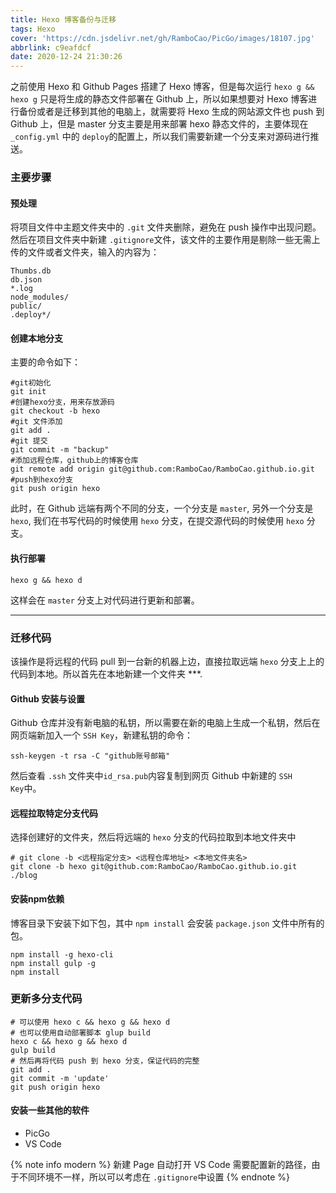 ```yaml
---
title: Hexo 博客备份与迁移
tags: Hexo
cover: 'https://cdn.jsdelivr.net/gh/RamboCao/PicGo/images/18107.jpg'
abbrlink: c9eafdcf
date: 2020-12-24 21:30:26
---
```


之前使用 </code>Hexo</code> 和 </code>Github Pages</code> 搭建了 Hexo 博客，但是每次运行 <code>hexo g && hexo g</code> 只是将生成的静态文件部署在 Github 上，所以如果想要对 Hexo 博客进行备份或者是迁移到其他的电脑上，就需要将 Hexo 生成的网站源文件也 push 到 Github 上，但是 master 分支主要是用来部署 hexo 静态文件的，主要体现在 <code>_config.yml</code> 中的 <code>deploy</code>的配置上，所以我们需要新建一个分支来对源码进行推送。

### 主要步骤

#### 预处理
将项目文件中主题文件夹中的 <code>.git</code> 文件夹删除，避免在 push 操作中出现问题。然后在项目文件夹中新建 <code>.gitignore</code>文件，该文件的主要作用是剔除一些无需上传的文件或者文件夹，输入的内容为：

```gitignore
Thumbs.db
db.json
*.log
node_modules/
public/
.deploy*/
```

#### 创建本地分支
主要的命令如下：
```shell
#git初始化
git init
#创建hexo分支，用来存放源码
git checkout -b hexo
#git 文件添加
git add .
#git 提交
git commit -m "backup"
#添加远程仓库，github上的博客仓库
git remote add origin git@github.com:RamboCao/RamboCao.github.io.git
#push到hexo分支
git push origin hexo
```
此时，在 Github 远端有两个不同的分支，一个分支是 <code>master</code>, 另外一个分支是 <code>hexo</code>, 我们在书写代码的时候使用 <code>hexo</code> 分支，在提交源代码的时候使用 <code>hexo</code> 分支。

#### 执行部署
```shell
hexo g && hexo d
```
这样会在 <code>master</code> 分支上对代码进行更新和部署。

---
### 迁移代码
该操作是将远程的代码 pull 到一台新的机器上边，直接拉取远端 <code>hexo</code> 分支上上的代码到本地。所以首先在本地新建一个文件夹 ***.

#### Github 安装与设置
Github 仓库并没有新电脑的私钥，所以需要在新的电脑上生成一个私钥，然后在网页端新加入一个 <code>SSH Key</code>，新建私钥的命令：
```shell
ssh-keygen -t rsa -C "github账号邮箱"
```
然后查看 <code>.ssh</code> 文件夹中<code>id_rsa.pub</code>内容复制到网页 Github 中新建的 <code>SSH Key</code>中。

#### 远程拉取特定分支代码
选择创建好的文件夹，然后将远端的 <code>hexo</code> 分支的代码拉取到本地文件夹中
```shell
# git clone -b <远程指定分支> <远程仓库地址> <本地文件夹名>
git clone -b hexo git@github.com:RamboCao/RamboCao.github.io.git ./blog
```

#### 安装npm依赖
博客目录下安装下如下包，其中 <code>npm install</code> 会安装 <code>package.json</code> 文件中所有的包。
```shell
npm install -g hexo-cli
npm install gulp -g 
npm install
```

### 更新多分支代码
```shell
# 可以使用 hexo c && hexo g && hexo d 
# 也可以使用自动部署脚本 glup build
hexo c && hexo g && hexo d 
gulp build
# 然后再将代码 push 到 hexo 分支，保证代码的完整
git add .
git commit -m 'update'
git push origin hexo
```

#### 安装一些其他的软件
  - PicGo
  - VS Code

{% note info modern %}
  新建 Page 自动打开 VS Code 需要配置新的路径，由于不同环境不一样，所以可以考虑在 <code>.gitignore</code>中设置
{% endnote %}
